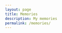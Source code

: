 ```yaml
---
layout: page
title: Memories
description: My memories
permalink: /memories/
---
```


<!-- I love to build software, experiment with data, and implement machine
learning systems. Check-out some of my works!

<ul>
  {% for post in site.categories.projects %}
    <li>
        <span>{{ post.date | date_to_string }}</span> » <a href="{{ post.url }}" title="{{ post.title }}">{{ post.title }}</a>
        <meta name="description" content="{{ post.summary | escape }}">
        <meta name="keywords" content="{{ post.tags | join: ', ' | escape }}"/>
    </li>
  {% endfor %}
</ul> -->